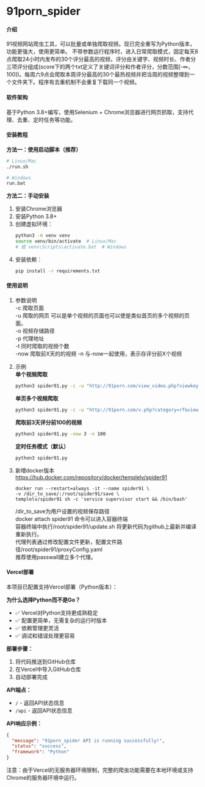 # 91porn_spider

#### 介绍
91视频网站爬虫工具，可以批量或单独爬取视频。现已完全重写为Python版本，功能更强大，使用更简单。
不带参数运行程序时，进入日常爬取模式，固定每天8点爬取24小时内发布的30个评分最高的视频，评分由关键字、视频时长、作者分三项评分组成(score下的两个txt定义了关键词评分和作者评分，分数范围[-∞，100])。每周六9点会爬取本周评分最高的30个最热视频并把当周的视频整理到一个文件夹下。程序有去重机制不会重复下载同一个视频。

#### 软件架构
基于Python 3.8+编写，使用Selenium + Chrome浏览器进行网页抓取，支持代理、去重、定时任务等功能。

#### 安装教程

**方法一：使用启动脚本（推荐）**
```bash
# Linux/Mac
./run.sh

# Windows
run.bat
```

**方法二：手动安装**
1. 安装Chrome浏览器
2. 安装Python 3.8+
3. 创建虚拟环境：
   ```bash
   python3 -m venv venv
   source venv/bin/activate  # Linux/Mac
   # 或 venv\Scripts\activate.bat  # Windows
   ```
4. 安装依赖：
   ```bash
   pip install -r requirements.txt
   ```


#### 使用说明

1. 参数说明  
   -c 爬取页面  
   -u 爬取的网页 可以是单个视频的页面也可以使是类似首页的多个视频的页面。  
   -o 视频存储路径  
   -p 代理地址  
   -t 同时爬取的视频个数  
   -now 爬取前X天的的视频
   -n 与-now一起使用，表示存评分前X个视频

2. 示例  
   **单个视频爬取**  
   ```bash
   python3 spider91.py -c -u "http://91porn.com/view_video.php?viewkey=8cd0148b3fe08d4a4c2f" -p "http://127.0.0.1:10808"
   ```
   
   **单页多个视频爬取**  
   ```bash
   python3 spider91.py -c -u "http://91porn.com/v.php?category=rf&viewtype=basic&page=2" -p "http://127.0.0.1:10808"
   ```
   
   **爬取前3天评分前100的视频**  
   ```bash
   python3 spider91.py -now 3 -n 100
   ```
   
   **定时任务模式（默认）**  
   ```bash
   python3 spider91.py
   ```

3. 新增docker版本  
   https://hub.docker.com/repository/docker/templelv/spider91

   ```
   docker run --restart=always -it --name spider91 \
   -v /dir_to_save/:/root/spider91/save \
   templelv/spider91 sh -c 'service supervisor start && /bin/bash' 
   ```
   /dir_to_save为用户设置的视频保存路径  
   docker attach spider91 命令可以进入容器终端  
   容器终端中执行/root/spider91/update.sh   将更新代码为github上最新并编译重新执行。  
   代理列表通过修改配置文件更新，配置文件路径/root/spider91/proxyConfig.yaml  
   推荐使用passwall建立多个代理。

#### Vercel部署

本项目已配置支持Vercel部署（Python版本）：

**为什么选择Python而不是Go？**
- ✅ Vercel对Python支持更成熟稳定
- ✅ 配置更简单，无需复杂的运行时版本
- ✅ 依赖管理更灵活
- ✅ 调试和错误处理更容易

**部署步骤：**
1. 将代码推送到GitHub仓库
2. 在Vercel中导入GitHub仓库
3. 自动部署完成

**API端点：**
- `/` - 返回API状态信息
- `/api` - 返回API状态信息

**API响应示例：**
```json
{
  "message": "91porn_spider API is running successfully!",
  "status": "success",
  "framework": "Python"
}
```

注意：由于Vercel的无服务器环境限制，完整的爬虫功能需要在本地环境或支持Chrome的服务器环境中运行。  
